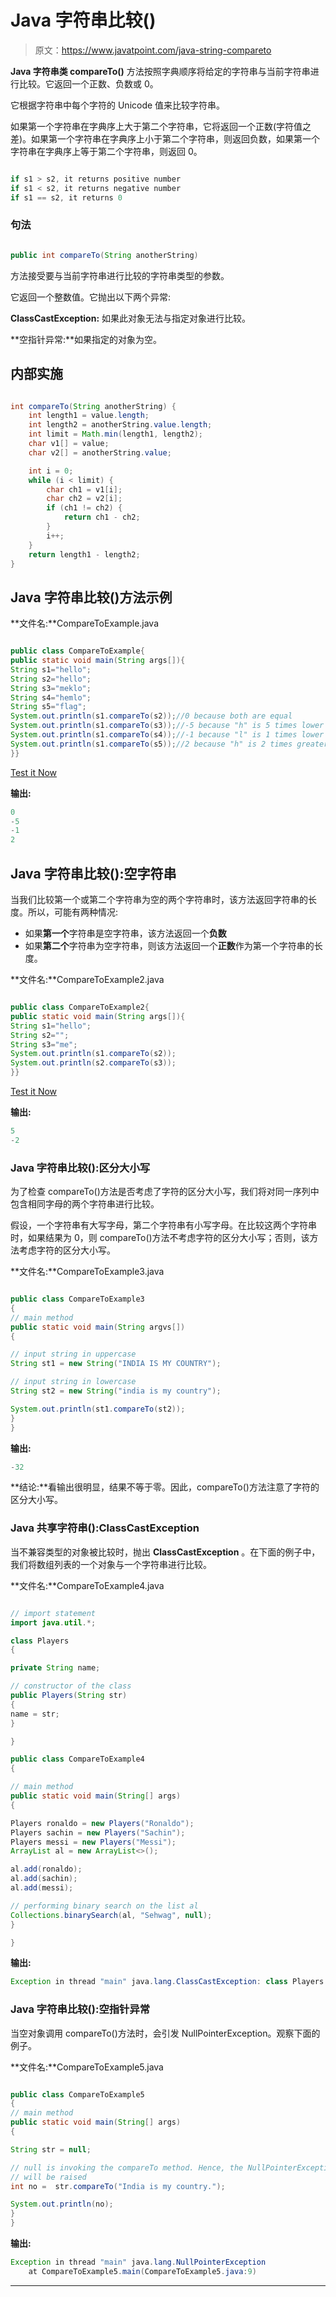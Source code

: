 # Java 字符串比较()

> 原文：<https://www.javatpoint.com/java-string-compareto>

**Java 字符串类 compareTo()** 方法按照字典顺序将给定的字符串与当前字符串进行比较。它返回一个正数、负数或 0。

它根据字符串中每个字符的 Unicode 值来比较字符串。

如果第一个字符串在字典序上大于第二个字符串，它将返回一个正数(字符值之差)。如果第一个字符串在字典序上小于第二个字符串，则返回负数，如果第一个字符串在字典序上等于第二个字符串，则返回 0。

```java

if s1 > s2, it returns positive number
if s1 < s2, it returns negative number
if s1 == s2, it returns 0

```

### 句法

```java

public int compareTo(String anotherString)  

```

方法接受要与当前字符串进行比较的字符串类型的参数。

它返回一个整数值。它抛出以下两个异常:

**ClassCastException:** 如果此对象无法与指定对象进行比较。

**空指针异常:**如果指定的对象为空。

## 内部实施

```java

int compareTo(String anotherString) {
    int length1 = value.length;
    int length2 = anotherString.value.length;
    int limit = Math.min(length1, length2);
    char v1[] = value;
    char v2[] = anotherString.value;

    int i = 0;
    while (i < limit) {
        char ch1 = v1[i];
        char ch2 = v2[i];
        if (ch1 != ch2) {
            return ch1 - ch2;
        }
        i++;
    }
    return length1 - length2;
}

```

## Java 字符串比较()方法示例

**文件名:**CompareToExample.java

```java

public class CompareToExample{
public static void main(String args[]){
String s1="hello";
String s2="hello";
String s3="meklo";
String s4="hemlo";
String s5="flag";
System.out.println(s1.compareTo(s2));//0 because both are equal
System.out.println(s1.compareTo(s3));//-5 because "h" is 5 times lower than "m"
System.out.println(s1.compareTo(s4));//-1 because "l" is 1 times lower than "m"
System.out.println(s1.compareTo(s5));//2 because "h" is 2 times greater than "f"
}}

```

[Test it Now](https://www.javatpoint.com/opr/test.jsp?filename=CompareToExample)

**输出:**

```java
0
-5
-1
2

```

## Java 字符串比较():空字符串

当我们比较第一个或第二个字符串为空的两个字符串时，该方法返回字符串的长度。所以，可能有两种情况:

*   如果**第一个**字符串是空字符串，该方法返回一个**负数**
*   如果**第二个**字符串为空字符串，则该方法返回一个**正数**作为第一个字符串的长度。

**文件名:**CompareToExample2.java

```java

public class CompareToExample2{
public static void main(String args[]){
String s1="hello";
String s2="";
String s3="me";
System.out.println(s1.compareTo(s2));
System.out.println(s2.compareTo(s3));
}}

```

[Test it Now](https://www.javatpoint.com/opr/test.jsp?filename=CompareToExample2)

**输出:**

```java
5
-2

```

### Java 字符串比较():区分大小写

为了检查 compareTo()方法是否考虑了字符的区分大小写，我们将对同一序列中包含相同字母的两个字符串进行比较。

假设，一个字符串有大写字母，第二个字符串有小写字母。在比较这两个字符串时，如果结果为 0，则 compareTo()方法不考虑字符的区分大小写；否则，该方法考虑字符的区分大小写。

**文件名:**CompareToExample3.java

```java

public class CompareToExample3
{
// main method
public static void main(String argvs[])
{

// input string in uppercase
String st1 = new String("INDIA IS MY COUNTRY");

// input string in lowercase
String st2 = new String("india is my country");

System.out.println(st1.compareTo(st2));
}
}

```

**输出:**

```java
-32

```

**结论:**看输出很明显，结果不等于零。因此，compareTo()方法注意了字符的区分大小写。

### Java 共享字符串():ClassCastException

当不兼容类型的对象被比较时，抛出 **ClassCastException** 。在下面的例子中，我们将数组列表的一个对象与一个字符串进行比较。

**文件名:**CompareToExample4.java

```java

// import statement
import java.util.*;

class Players 
{

private String name;

// constructor of the class
public Players(String str)
{
name = str;
}

}

public class CompareToExample4
{

// main method
public static void main(String[] args) 
{

Players ronaldo = new Players("Ronaldo");
Players sachin = new Players("Sachin");
Players messi = new Players("Messi");
ArrayList al = new ArrayList<>();

al.add(ronaldo);
al.add(sachin);
al.add(messi);

// performing binary search on the list al
Collections.binarySearch(al, "Sehwag", null);
}

} 
```

**输出:**

```java
Exception in thread "main" java.lang.ClassCastException: class Players cannot be cast to class java.lang.Comparable

```

### Java 字符串比较():空指针异常

当空对象调用 compareTo()方法时，会引发 NullPointerException。观察下面的例子。

**文件名:**CompareToExample5.java

```java

public class CompareToExample5
{
// main method
public static void main(String[] args) 
{

String str = null;

// null is invoking the compareTo method. Hence, the NullPointerException
// will be raised
int no =  str.compareTo("India is my country.");

System.out.println(no);
}
}

```

**输出:**

```java
Exception in thread "main" java.lang.NullPointerException
	at CompareToExample5.main(CompareToExample5.java:9)

```

* * *